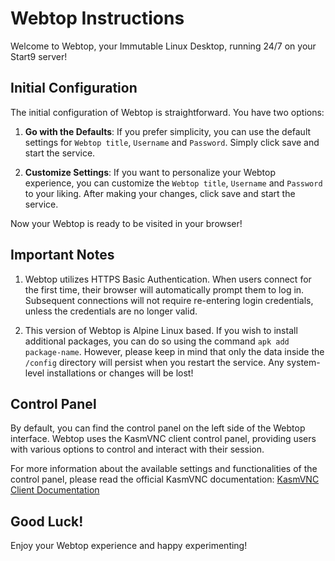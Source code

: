 # Webtop Instructions

Welcome to Webtop, your Immutable Linux Desktop, running 24/7 on your Start9 server!

## Initial Configuration

The initial configuration of Webtop is straightforward. You have two options:

1. **Go with the Defaults**: If you prefer simplicity, you can use the default settings for `Webtop title`, `Username` and `Password`. Simply click save and start the service.

2. **Customize Settings**: If you want to personalize your Webtop experience, you can customize the `Webtop title`, `Username` and `Password` to your liking. After making your changes, click save and start the service.

Now your Webtop is ready to be visited in your browser!

## Important Notes

1. Webtop utilizes HTTPS Basic Authentication. When users connect for the first time, their browser will automatically prompt them to log in. Subsequent connections will not require re-entering login credentials, unless the credentials are no longer valid.

2. This version of Webtop is Alpine Linux based. If you wish to install additional packages, you can do so using the command `apk add package-name`. However, please keep in mind that only the data inside the `/config` directory will persist when you restart the service. Any system-level installations or changes will be lost!

## Control Panel

By default, you can find the control panel on the left side of the Webtop interface. Webtop uses the KasmVNC client control panel, providing users with various options to control and interact with their session.

For more information about the available settings and functionalities of the control panel, please read the official KasmVNC documentation: [KasmVNC Client Documentation](https://www.kasmweb.com/kasmvnc/docs/latest/clientside.html)

## Good Luck!

Enjoy your Webtop experience and happy experimenting!
